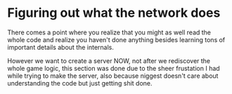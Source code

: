 Figuring out what the network does
========================================

There comes a point where you realize that you might as well read the whole code and realize you haven't done anything besides learning tons of important details about the internals.

However we want to create a server NOW, not after we rediscover the whole game logic, this section was done due to the sheer frustation I had while trying to make the server, also because niggest doesn't care about understanding the code but just getting shit done.

